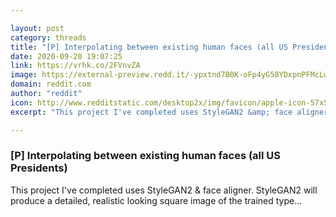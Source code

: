 ```yaml
---

layout: post
category: threads
title: "[P] Interpolating between existing human faces (all US Presidents)"
date: 2020-09-20 19:07:25
link: https://vrhk.co/2FVnvZA
image: https://external-preview.redd.it/-ypxtnd7B0K-oFp4yG58YDxpnPFMcLwDZMi6N1YyATg.jpg?width=480&height=251.308900524&auto=webp&crop=480:251.308900524,smart&s=8117bfcfd7cc5c51267adaa470dc50d24a941a70
domain: reddit.com
author: "reddit"
icon: http://www.redditstatic.com/desktop2x/img/favicon/apple-icon-57x57.png
excerpt: "This project I've completed uses StyleGAN2 &amp; face aligner. StyleGAN2 will produce a detailed, realistic looking square image of the trained type..."

---
```


### [P] Interpolating between existing human faces (all US Presidents)

This project I've completed uses StyleGAN2 &amp; face aligner. StyleGAN2 will produce a detailed, realistic looking square image of the trained type...